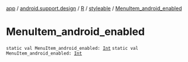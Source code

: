[app](../../../index.md) / [android.support.design](../../index.md) / [R](../index.md) / [styleable](index.md) / [MenuItem_android_enabled](./-menu-item_android_enabled.md)

# MenuItem_android_enabled

`static val MenuItem_android_enabled: `[`Int`](https://kotlinlang.org/api/latest/jvm/stdlib/kotlin/-int/index.html)
`static val MenuItem_android_enabled: `[`Int`](https://kotlinlang.org/api/latest/jvm/stdlib/kotlin/-int/index.html)